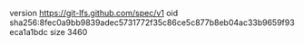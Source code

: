 version https://git-lfs.github.com/spec/v1
oid sha256:8fec0a9bb9839adec5731772f35c86ce5c877b8eb04ac33b9659f93eca1a1bdc
size 3460
